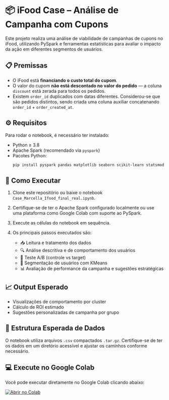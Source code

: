 
# 📦 iFood Case – Análise de Campanha com Cupons

Este projeto realiza uma análise de viabilidade de campanhas de cupons no iFood, utilizando PySpark e ferramentas estatísticas para avaliar o impacto da ação em diferentes segmentos de usuários.

## 📋 Premissas

- O iFood está **financiando o custo total do cupom**.
- O valor do cupom **não está descontado no valor do pedido** — a coluna `discount` está zerada para todos os pedidos.
- Existem `order_id` duplicados com datas diferentes. Considerou-se que são pedidos distintos, sendo criada uma coluna auxiliar concatenando `order_id` + `order_created_at`.

## ⚙️ Requisitos

Para rodar o notebook, é necessário ter instalado:

- Python ≥ 3.8
- Apache Spark (recomendado via `pyspark`)
- Pacotes Python:
  ```bash
  pip install pyspark pandas matplotlib seaborn scikit-learn statsmodels scipy
  ```

## 🚀 Como Executar

1. Clone este repositório ou baixe o notebook `Case_Marcella_Ifood_final_real.ipynb`.
2. Certifique-se de ter o Apache Spark configurado localmente ou use uma plataforma como Google Colab com suporte ao PySpark.
3. Execute as células do notebook em sequência.
4. Os principais passos executados são:

   - 📥 Leitura e tratamento dos dados
   - 🔍 Análise descritiva e de comportamento dos usuários
   - 🧪 Teste A/B (controle vs target)
   - 🧠 Segmentação de usuários com KMeans
   - 📊 Avaliação de performance da campanha e sugestões estratégicas

## 📈 Output Esperado

- Visualizações de comportamento por cluster
- Cálculo de ROI estimado
- Sugestões personalizadas de campanha por grupo

## 📁 Estrutura Esperada de Dados

O notebook utiliza arquivos `.csv` compactados `.tar.gz`. Certifique-se de ter os dados em um diretório acessível e ajustar os caminhos conforme necessário.

## 💻 Execute no Google Colab

Você pode executar diretamente no Google Colab clicando abaixo:

[![Abrir no Colab](https://colab.research.google.com/assets/colab-badge.svg)](https://colab.research.google.com/drive/1Jl5g0ljqp8x7G3bADikPSj_L66xVGPYC?usp=sharing)

